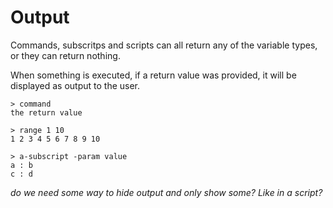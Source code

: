 # Output #

Commands, subscritps and scripts can all return any of the variable types, or they can return nothing.

When something is executed, if a return value was provided, it will be displayed as output to the user.

    > command
    the return value

    > range 1 10
    1 2 3 4 5 6 7 8 9 10

    > a-subscript -param value
    a : b
    c : d

_do we need some way to hide output and only show some? Like in a script?_
